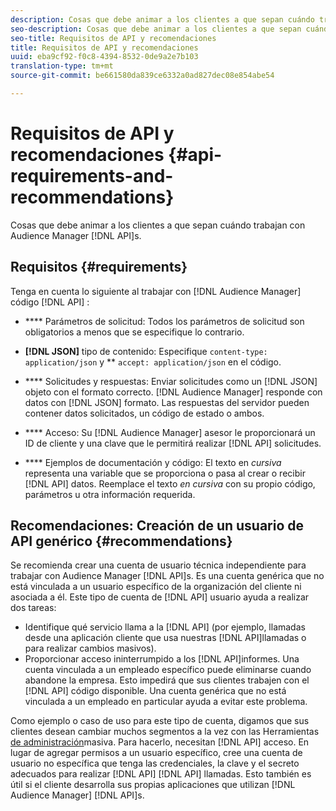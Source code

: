 ```yaml
---
description: Cosas que debe animar a los clientes a que sepan cuándo trabajan con las API de Audience Manager.
seo-description: Cosas que debe animar a los clientes a que sepan cuándo trabajan con las API de Audience Manager.
seo-title: Requisitos de API y recomendaciones
title: Requisitos de API y recomendaciones
uuid: eba9cf92-f0c8-4394-8532-0de9a2e7b103
translation-type: tm+mt
source-git-commit: be661580da839ce6332a0ad827dec08e854abe54

---
```



# Requisitos de API y recomendaciones {#api-requirements-and-recommendations}

Cosas que debe animar a los clientes a que sepan cuándo trabajan con Audience Manager [!DNL API]s.

## Requisitos {#requirements}

Tenga en cuenta lo siguiente al trabajar con [!DNL Audience Manager] código [!DNL API] :

* **** Parámetros de solicitud: Todos los parámetros de solicitud son obligatorios a menos que se especifique lo contrario.
* **[!DNL JSON]** tipo de contenido: Especifique `content-type: application/json` y ** `accept: application/json` en el código.

* **** Solicitudes y respuestas: Enviar solicitudes como un [!DNL JSON] objeto con el formato correcto. [!DNL Audience Manager] responde con datos con [!DNL JSON] formato. Las respuestas del servidor pueden contener datos solicitados, un código de estado o ambos.

* **** Acceso: Su [!DNL Audience Manager] asesor le proporcionará un ID de cliente y una clave que le permitirá realizar [!DNL API] solicitudes.

* **** Ejemplos de documentación y código: El texto en *cursiva* representa una variable que se proporciona o pasa al crear o recibir [!DNL API] datos. Reemplace el texto *en cursiva* con su propio código, parámetros u otra información requerida.

## Recomendaciones: Creación de un usuario de API genérico {#recommendations}

Se recomienda crear una cuenta de usuario técnica independiente para trabajar con Audience Manager [!DNL API]s. Es una cuenta genérica que no está vinculada a un usuario específico de la organización del cliente ni asociada a él. Este tipo de cuenta de [!DNL API] usuario ayuda a realizar dos tareas:

* Identifique qué servicio llama a la [!DNL API] (por ejemplo, llamadas desde una aplicación cliente que usa nuestras [!DNL API]llamadas o para realizar cambios masivos).
* Proporcionar acceso ininterrumpido a los [!DNL API]informes. Una cuenta vinculada a un empleado específico puede eliminarse cuando abandone la empresa. Esto impedirá que sus clientes trabajen con el [!DNL API] código disponible. Una cuenta genérica que no está vinculada a un empleado en particular ayuda a evitar este problema.

Como ejemplo o caso de uso para este tipo de cuenta, digamos que sus clientes desean cambiar muchos segmentos a la vez con las Herramientas [de administración](https://docs.adobe.com/content/help/en/audience-manager/user-guide/reference/bult-management-tools/bulk-management-intro.html)masiva. Para hacerlo, necesitan [!DNL API] acceso. En lugar de agregar permisos a un usuario específico, cree una cuenta de usuario no específica que tenga las credenciales, la clave y el secreto adecuados para realizar [!DNL API] [!DNL API] llamadas. Esto también es útil si el cliente desarrolla sus propias aplicaciones que utilizan [!DNL Audience Manager] [!DNL API]s.

